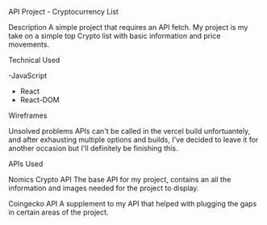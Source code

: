API Project - Cryptocurrency List

Description
A simple project that requires an API fetch. My project is my take on a simple top Crypto list with basic information and price movements.

Technical Used

-JavaScript

- React
- React-DOM

Wireframes

Unsolved problems
APIs can't be called in the vercel build unfortuantely, and after exhausting multiple options and builds, I've decided to leave it for another occasion but I'll definitely be finishing this.

APIs Used

Nomics Crypto API
The base API for my project, contains an all the information and images needed for the project to display.

Coingecko API
A supplement to my API that helped with plugging the gaps in certain areas of the project.
